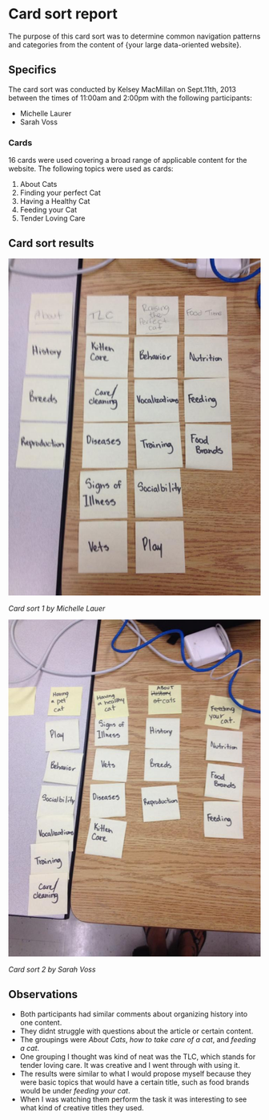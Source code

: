 # Card sort report

The purpose of this card sort was to determine common navigation patterns and categories from the content of {your large data-oriented website}.

## Specifics

The card sort was conducted by Kelsey MacMillan on Sept.11th, 2013 between the times of 11:00am and 2:00pm with the following participants:

- Michelle Laurer
- Sarah Voss

### Cards

16 cards were used covering a broad range of applicable content for the website. The following topics were used as cards:

1. About Cats
2. Finding your perfect Cat
3. Having a Healthy Cat
4. Feeding your Cat
5. Tender Loving Care

## Card sort results

![Card sort 1 results](card-sort-1.jpg)

*Card sort 1 by Michelle Lauer*

![Card sort 2 results](card-sort-2.jpg)

*Card sort 2 by Sarah Voss*

## Observations

- Both participants had similar comments about organizing history into one content. 
- They didnt struggle with questions about the article or certain content.
- The groupings were *About Cats*, *how to take care of a cat*, and *feeding a cat*.
- One grouping I thought was kind of neat was the TLC, which stands for tender loving care. It was creative and I went through with using it.
- The results were similar to what I would propose myself because they were basic topics that would have a certain title, such as food brands would be under *feeding your cat*.
- When I was watching them perform the task it was interesting to see what kind of creative titles they used.